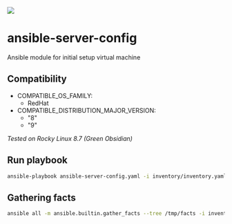 [![](https://img.shields.io/badge/Linter-google_yamlfmt-blue.svg)](https://github.com/google/yamlfmt)

# ansible-server-config

Ansible module for initial setup virtual machine

## Compatibility

- COMPATIBLE_OS_FAMILY:
   - RedHat
- COMPATIBLE_DISTRIBUTION_MAJOR_VERSION:
    - "8"
    - "9"

*Tested on Rocky Linux 8.7 (Green Obsidian)*

## Run playbook

```bash
ansible-playbook ansible-server-config.yaml -i inventory/inventory.yaml [-l <host>]
```

## Gathering facts

```bash
ansible all -m ansible.builtin.gather_facts --tree /tmp/facts -i inventory/inventory.yaml
```
